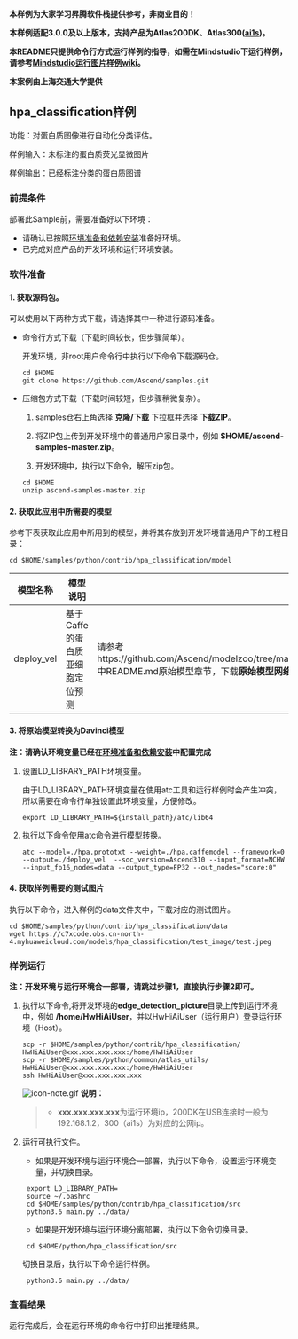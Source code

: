 **本样例为大家学习昇腾软件栈提供参考，非商业目的！**

**本样例适配3.0.0及以上版本，支持产品为Atlas200DK、Atlas300([ai1s](https://support.huaweicloud.com/productdesc-ecs/ecs_01_0047.html#ecs_01_0047__section78423209366))。**

**本README只提供命令行方式运行样例的指导，如需在Mindstudio下运行样例，请参考[Mindstudio运行图片样例wiki](https://github.com/Ascend/samples/wikis/Mindstudio运行图片样例?sort_id=3164874)。**

**本案例由上海交通大学提供**

## hpa_classification样例

功能：对蛋白质图像进行自动化分类评估。     

样例输入：未标注的蛋白质荧光显微图片    

样例输出：已经标注分类的蛋白质图谱     

### 前提条件

部署此Sample前，需要准备好以下环境：

- 请确认已按照[环境准备和依赖安装](../../environment)准备好环境。
- 已完成对应产品的开发环境和运行环境安装。

### 软件准备

#### 1. 获取源码包。

  可以使用以下两种方式下载，请选择其中一种进行源码准备。

   - 命令行方式下载（下载时间较长，但步骤简单）。

     开发环境，非root用户命令行中执行以下命令下载源码仓。   

        ```
     cd $HOME
     git clone https://github.com/Ascend/samples.git
        ```
   - 压缩包方式下载（下载时间较短，但步骤稍微复杂）。

     1. samples仓右上角选择 **克隆/下载** 下拉框并选择 **下载ZIP**。

     2. 将ZIP包上传到开发环境中的普通用户家目录中，例如 **$HOME/ascend-samples-master.zip**。

     3. 开发环境中，执行以下命令，解压zip包。
     
      ```
     cd $HOME
     unzip ascend-samples-master.zip
      ```
#### 2. 获取此应用中所需要的模型

   参考下表获取此应用中所用到的模型，并将其存放到开发环境普通用户下的工程目录：

	cd $HOME/samples/python/contrib/hpa_classification/model

| **模型名称** | **模型说明**          | **模型下载路径**                                             |
| ------------ | --------------------- | ------------------------------------------------------------ |
| deploy_vel          | 基于Caffe的蛋白质亚细胞定位预测 | 请参考https://github.com/Ascend/modelzoo/tree/master/contrib/TensorFlow/Research/cv/hpa/ATC_hpa_caffe_AE 中README.md原始模型章节，下载**原始模型网络**及**模型权重文件**。 |

#### 3. 将原始模型转换为Davinci模型

   **注：请确认环境变量已经在[环境准备和依赖安装](../../environment)中配置完成**

   1. 设置LD_LIBRARY_PATH环境变量。

      由于LD_LIBRARY_PATH环境变量在使用atc工具和运行样例时会产生冲突，所以需要在命令行单独设置此环境变量，方便修改。

         ```	
      export LD_LIBRARY_PATH=${install_path}/atc/lib64
         ```
	
   2. 执行以下命令使用atc命令进行模型转换。
         ```
      atc --model=./hpa.prototxt --weight=./hpa.caffemodel --framework=0 --output=./deploy_vel  --soc_version=Ascend310 --input_format=NCHW --input_fp16_nodes=data --output_type=FP32 --out_nodes="score:0"  
      ```

#### 4. 获取样例需要的测试图片

执行以下命令，进入样例的data文件夹中，下载对应的测试图片。

    cd $HOME/samples/python/contrib/hpa_classification/data
    wget https://c7xcode.obs.cn-north-4.myhuaweicloud.com/models/hpa_classification/test_image/test.jpeg


### 样例运行

**注：开发环境与运行环境合一部署，请跳过步骤1，直接执行步骤2即可。**

1. 执行以下命令,将开发环境的**edge_detection_picture**目录上传到运行环境中，例如 **/home/HwHiAiUser**，并以HwHiAiUser（运行用户）登录运行环境（Host）。
      ```
   scp -r $HOME/samples/python/contrib/hpa_classification/  HwHiAiUser@xxx.xxx.xxx.xxx:/home/HwHiAiUser
   scp -r $HOME/samples/python/common/atlas_utils/   HwHiAiUser@xxx.xxx.xxx.xxx:/home/HwHiAiUser
   ssh HwHiAiUser@xxx.xxx.xxx.xxx
   ```

   ![icon-note.gif](https://images.gitee.com/uploads/images/2020/1106/160652_6146f6a4_5395865.gif) **说明：**

   > - **xxx.xxx.xxx.xxx**为运行环境ip，200DK在USB连接时一般为192.168.1.2，300（ai1s）为对应的公网ip。


2. 运行可执行文件。

   - 如果是开发环境与运行环境合一部署，执行以下命令，设置运行环境变量，并切换目录。
	```
     export LD_LIBRARY_PATH=
     source ~/.bashrc
     cd $HOME/samples/python/contrib/hpa_classification/src
     python3.6 main.py ../data/
	```
   - 如果是开发环境与运行环境分离部署，执行以下命令切换目录。
	```
     cd $HOME/python/hpa_classification/src
	```
     切换目录后，执行以下命令运行样例。
   
	```
     python3.6 main.py ../data/
	```


### 查看结果

运行完成后，会在运行环境的命令行中打印出推理结果。